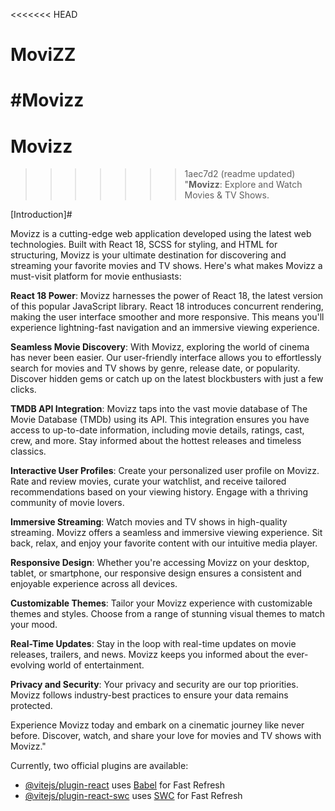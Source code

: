 <<<<<<< HEAD
# MoviZZ
#Movizz
=======
# Movizz

>>>>>>> 1aec7d2 (readme updated)
"**Movizz**: Explore and Watch Movies & TV Shows.

[Introduction]#

Movizz is a cutting-edge web application developed using the latest web technologies. Built with React 18, SCSS for styling, and HTML for structuring, Movizz is your ultimate destination for discovering and streaming your favorite movies and TV shows. Here's what makes Movizz a must-visit platform for movie enthusiasts:

**React 18 Power**: Movizz harnesses the power of React 18, the latest version of this popular JavaScript library. React 18 introduces concurrent rendering, making the user interface smoother and more responsive. This means you'll experience lightning-fast navigation and an immersive viewing experience.

**Seamless Movie Discovery**: With Movizz, exploring the world of cinema has never been easier. Our user-friendly interface allows you to effortlessly search for movies and TV shows by genre, release date, or popularity. Discover hidden gems or catch up on the latest blockbusters with just a few clicks.

**TMDB API Integration**: Movizz taps into the vast movie database of The Movie Database (TMDb) using its API. This integration ensures you have access to up-to-date information, including movie details, ratings, cast, crew, and more. Stay informed about the hottest releases and timeless classics.

**Interactive User Profiles**: Create your personalized user profile on Movizz. Rate and review movies, curate your watchlist, and receive tailored recommendations based on your viewing history. Engage with a thriving community of movie lovers.

**Immersive Streaming**: Watch movies and TV shows in high-quality streaming. Movizz offers a seamless and immersive viewing experience. Sit back, relax, and enjoy your favorite content with our intuitive media player.

**Responsive Design**: Whether you're accessing Movizz on your desktop, tablet, or smartphone, our responsive design ensures a consistent and enjoyable experience across all devices.

**Customizable Themes**: Tailor your Movizz experience with customizable themes and styles. Choose from a range of stunning visual themes to match your mood.

**Real-Time Updates**: Stay in the loop with real-time updates on movie releases, trailers, and news. Movizz keeps you informed about the ever-evolving world of entertainment.

**Privacy and Security**: Your privacy and security are our top priorities. Movizz follows industry-best practices to ensure your data remains protected.

Experience Movizz today and embark on a cinematic journey like never before. Discover, watch, and share your love for movies and TV shows with Movizz."





Currently, two official plugins are available:

- [@vitejs/plugin-react](https://github.com/vitejs/vite-plugin-react/blob/main/packages/plugin-react/README.md) uses [Babel](https://babeljs.io/) for Fast Refresh
- [@vitejs/plugin-react-swc](https://github.com/vitejs/vite-plugin-react-swc) uses [SWC](https://swc.rs/) for Fast Refresh
